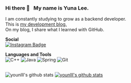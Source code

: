 ### Hi there 👋 &nbsp;&nbsp;My name is Yuna Lee.
I am constantly studying to grow as a backend developer.</br>
This is [my development blog.](https://youn0111.tistory.com/)</br>
On my blog, I share what I learned with GitHub.</br>

**Social**
</br>
[![Instagram Badge](https://img.shields.io/badge/-Instagram-dd2a7b?style=flat-square&logo=instagram&logoColor=white&link=https://www.instagram.com/lee.youun/)](https://www.instagram.com/lee.youun/)

**Languages and Tools**
</br>
![C++](https://img.shields.io/badge/c++-%2300599C.svg?style=for-the-badge&logo=c%2B%2B&logoColor=white)
![Java](https://img.shields.io/badge/java-%23ED8B00.svg?style=for-the-badge&logo=java&logoColor=white)
![Spring](https://img.shields.io/badge/spring-%236DB33F.svg?style=for-the-badge&logo=spring&logoColor=white)
![Git](https://img.shields.io/badge/git-%23F05033.svg?style=for-the-badge&logo=git&logoColor=white)</br></br>

![younlll's github stats](https://github-readme-stats.vercel.app/api?username=younlll&show_icons=true)
[![younlll's github stats](https://github-readme-stats.vercel.app/api/top-langs/?username=younlll&show_icons=true&hide_border=true&title_color=004386&icon_color=004386&layout=compact)](https://github.com/younlll)

<!--[![Hits](https://hits.seeyoufarm.com/api/count/incr/badge.svg?url=https%3A%2F%2Fgithub.com%2Fyounlll)](https://hits.seeyoufarm.com)-->
<!-- [![Tech Blog Badge](http://img.shields.io/badge/-Tech%20blog-black?style=flat-square&logo=github&link=http://younlll.github.io/)](http://younlll.github.io/) -->

<!--
**younlll/younlll** is a ✨ _special_ ✨ repository because its `README.md` (this file) appears on your GitHub profile.

Here are some ideas to get you started:

- 🔭 I’m currently working on ...
- 🌱 I’m currently learning ...
- 👯 I’m looking to collaborate on ...
- 🤔 I’m looking for help with ...
- 💬 Ask me about ...
- 📫 How to reach me: ...
- 😄 Pronouns: ...
- ⚡ Fun fact: ...
-->

